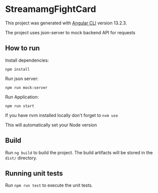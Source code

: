 # StreamamgFightCard

This project was generated with [Angular CLI](https://github.com/angular/angular-cli) version 13.2.3.

The project uses json-server to mock backend API for requests

## How to run
Install dependencies:

`npm install`

Run json server:

`npm run mock:server`

Run Application:

`npm run start`

If you have nvm installed locally don't forget to `nvm use`

This will automatically set your Node version

## Build

Run `ng build` to build the project. The build artifacts will be stored in the `dist/` directory.

## Running unit tests

Run `npm run test` to execute the unit tests.
